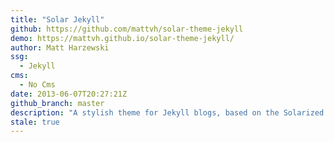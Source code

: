 ```yaml
---
title: "Solar Jekyll"
github: https://github.com/mattvh/solar-theme-jekyll
demo: https://mattvh.github.io/solar-theme-jekyll/
author: Matt Harzewski
ssg:
  - Jekyll
cms:
  - No Cms
date: 2013-06-07T20:27:21Z
github_branch: master
description: "A stylish theme for Jekyll blogs, based on the Solarized color palette"
stale: true
---
```

